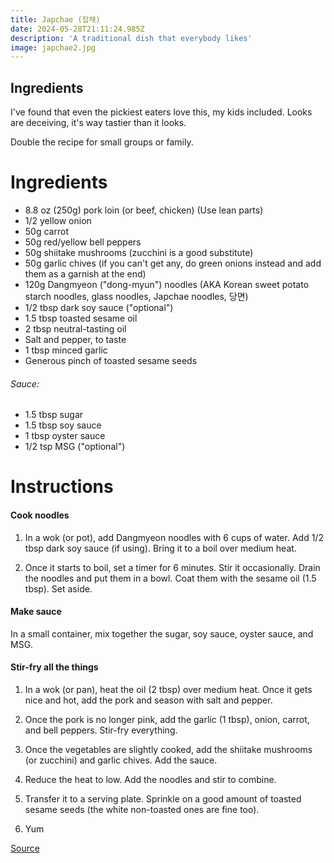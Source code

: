```yaml
---
title: Japchae (잡채)
date: 2024-05-28T21:11:24.985Z
description: 'A traditional dish that everybody likes'
image: japchae2.jpg
---
```


## **Ingredients**

I've found that even the pickiest eaters love this, my kids included. Looks are deceiving, it's way tastier than it looks.

Double the recipe for small groups or family. 

# Ingredients

* 8.8 oz (250g) pork loin (or beef, chicken) (Use lean parts)
* 1/2 yellow onion
* 50g carrot
* 50g red/yellow bell peppers
* 50g shiitake mushrooms (zucchini is a good substitute)
* 50g garlic chives (if you can't get any, do green onions instead and add them as a garnish at the end)
* 120g Dangmyeon ("dong-myun") noodles (AKA Korean sweet potato starch noodles, glass noodles, Japchae noodles, 당면)
* 1/2 tbsp dark soy sauce ("optional")
* 1.5 tbsp toasted sesame oil
* 2 tbsp neutral-tasting oil
* Salt and pepper, to taste
* 1 tbsp minced garlic
* Generous pinch of toasted sesame seeds

###### Sauce:

* 1.5 tbsp sugar
* 1.5 tbsp soy sauce
* 1 tbsp oyster sauce
* 1/2 tsp MSG ("optional")

# Instructions

#### Cook noodles

1. In a wok (or pot), add Dangmyeon noodles with 6 cups of water. Add 1/2 tbsp dark soy sauce (if using). Bring it to a boil over medium heat.

2. Once it starts to boil, set a timer for 6 minutes. Stir it occasionally. Drain the noodles and put them in a bowl. Coat them with the sesame oil (1.5 tbsp). Set aside.

#### Make sauce

In a small container, mix together the sugar, soy sauce, oyster sauce, and MSG.

#### Stir-fry all the things

1. In a wok (or pan), heat the oil (2 tbsp) over medium heat. Once it gets nice and hot, add the pork and season with salt and pepper.

2. Once the pork is no longer pink, add the garlic (1 tbsp), onion, carrot, and bell peppers. Stir-fry everything. 

3. Once the vegetables are slightly cooked, add the shiitake mushrooms (or zucchini) and garlic chives. Add the sauce.

4. Reduce the heat to low. Add the noodles and stir to combine.

5. Transfer it to a serving plate. Sprinkle on a good amount of toasted sesame seeds (the white non-toasted ones are fine too). 

6. Yum

[Source](https://aaronandclaire.com/15-minute-easy-japchae-recipe-korean-glass-noodles/)
